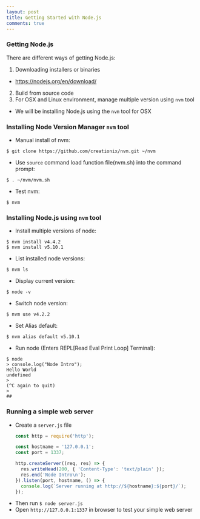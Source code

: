 ```yaml
---
layout: post
title: Getting Started with Node.js
comments: true
---
```


### Getting Node.js

There are different ways of getting Node.js:  

1. Downloading installers or binaries
  - https://nodejs.org/en/download/  
2. Build from source code
3. For OSX and Linux environment, manage multiple version using `nvm` tool
  - We will be installing Node.js using the `nvm` tool for OSX  

### Installing Node Version Manager `nvm` tool  

- Manual install of nvm:  

```shell
$ git clone https://github.com/creationix/nvm.git ~/nvm
```

- Use `source` command load function file(nvm.sh) into the command prompt:
```shell
$ . ~/nvm/nvm.sh
```

- Test nvm:
```shell
$ nvm
```

### Installing Node.js using `nvm` tool
- Install multiple versions of node:
```shell
$ nvm install v4.4.2
$ nvm install v5.10.1
```

- List installed node versions:
```shell
$ nvm ls
```

- Display current version:
```shell
$ node -v
```

- Switch node version:
```shell
$ nvm use v4.2.2
```

- Set Alias default:
```shell
$ nvm alias default v5.10.1
```

- Run node (Enters REPL[Read Eval Print Loop] Terminal):
```shell
$ node
> console.log("Node Intro");
Hello World
undefined
>
(^C again to quit)
>
##
```

### Running a simple web server
- Create a `server.js` file
  ```js
  const http = require('http');

  const hostname = '127.0.0.1';
  const port = 1337;

  http.createServer((req, res) => {
    res.writeHead(200, { 'Content-Type': 'text/plain' });
    res.end('Node Intro\n');
  }).listen(port, hostname, () => {
    console.log(`Server running at http://${hostname}:${port}/`);
  });
  ```
- Then run `$ node server.js`
- Open `http://127.0.0.1:1337` in browser to test your simple web server
